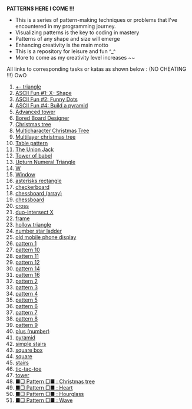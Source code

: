 **PATTERNS HERE I COME !!!**

* This is a series of pattern-making techniques or problems that I've encountered in my programming journey. 
* Visualizing patterns is the key to coding in mastery
* Patterns of any shape and size will emerge
* Enhancing creativity is the main motto
* This is a repository for leisure and fun ^_^
* More to come as my creativity level increases ~~

All links to corresponding tasks or katas as shown below : (NO CHEATING !!!) OwO

1. [+- triangle](https://www.codewars.com/kata/592e3b99166edbd005000065)
1. [ASCII Fun #1: X- Shape](https://www.codewars.com/kata/5906436806d25f846400009b)
1. [ASCII Fun #2: Funny Dots](https://www.codewars.com/kata/59098c39d8d24d12b6000020)
1. [ASCII Fun #4: Build a pyramid](https://www.codewars.com/kata/594a5d8f704e4d5561000019)
1. [Advanced tower](https://www.codewars.com/kata/57675f3dedc6f728ee000256)
1. [Bored Board Designer](https://www.codewars.com/kata/59f9b7ab8ba914d68200011e/javascript)
1. [Christmas tree](https://www.codewars.com/kata/52755006cc238fcae70000ed)
1. [Multicharacter Christmas Tree](https://www.codewars.com/kata/5a405ba4e1ce0e1d7800012e)
1. [Multilayer christmas tree](https://www.codewars.com/kata/56c30eaef85696bf35000ccf)
1. [Table pattern](https://www.codewars.com/kata/5827e2efc983ca6f230000e0)
1. [The Union Jack](https://www.codewars.com/kata/5620281f0eeee479cd000020)
1. [Tower of babel](https://www.codewars.com/kata/5722cc50785220ac8b00129b)
1. [Upturn Numeral Triangle](https://www.codewars.com/kata/564f3d49a06556d27c000077)
1. [W]()
1. [Window](https://www.codewars.com/kata/59c03f175fb13337df00002e)
1. [asterisks rectangle]()
1. [checkerboard](https://www.codewars.com/kata/53dc08fa8a0c93229400023b)
1. [chessboard (array)](https://www.codewars.com/kata/56242b89689c35449b000059)
1. [chessboard](https://www.codewars.com/kata/581c894633b9fe465d0000a6)
1. [cross](https://www.codewars.com/kata/5a036ecb2b651d696f00007c)
3. [duo-intersect X](https://www.codewars.com/kata/5a076c0306d5b664df000009)
4. [frame](https://www.codewars.com/kata/5672f4e3404d0609ec00000a)
5. [hollow triangle](https://www.codewars.com/kata/57819b700a8eb2d6b00002ab)
6. [number star ladder](https://www.codewars.com/kata/5631213916d70a0979000066)
7. [old mobile phone display](https://www.codewars.com/kata/584e8bba044a15d3ed00016c)
8. [pattern 1](https://www.codewars.com/kata/5572f7c346eb58ae9c000047)
9. [pattern 10](https://www.codewars.com/kata/5581a7651185fe13190000ee)
10. [pattern 11](https://www.codewars.com/kata/5589ad588ee1db3f5e00005a)
11. [pattern 12](https://www.codewars.com/kata/558ac25e552b51dbc60000c3)
12. [pattern 14](https://www.codewars.com/kata/559379505c859be5a9000034)
13. [pattern 16](https://www.codewars.com/kata/55ae997d1c40a199e6000018)
14. [pattern 2](https://www.codewars.com/kata/55733d3ef7c43f8b0700007c)
15. [pattern 3](https://www.codewars.com/kata/557341907fbf439911000022)
16. [pattern 4](https://www.codewars.com/kata/55736129f78b30311300010f)
17. [pattern 5](https://www.codewars.com/kata/55749101ae1cf7673800003e)
18. [pattern 6](https://www.codewars.com/kata/5574940eae1cf7d520000076)
19. [pattern 7](https://www.codewars.com/kata/557592fcdfc2220bed000042)
20. [pattern 8](https://www.codewars.com/kata/5575ff8c4d9c98bc96000042)
21. [pattern 9](https://www.codewars.com/kata/5579e6a5256bac65e4000060)
22. [plus (number)](https://www.codewars.com/kata/563cb92e0996a4ac0b000042)
23. [pyramid](https://www.codewars.com/kata/5a1c28f9c9fc0ef2e900013b)
24. [simple stairs](https://www.codewars.com/kata/5b4e779c578c6a898e0005c5)
25. [square box](https://www.codewars.com/kata/58644e8ddf95f81a38001d8d)
26. [square](https://www.codewars.com/kata/59a96d71dbe3b06c0200009c)
27. [stairs](https://www.codewars.com/kata/566c3f5b9de85fdd0e000026)
28. [tic-tac-toe](https://www.codewars.com/kata/5b817c2a0ce070ace8002be0)
29. [tower](https://www.codewars.com/kata/576757b1df89ecf5bd00073b)
30. [■□ Pattern □■ : Christmas tree](https://www.codewars.com/kata/56e8f0d5b131af66ec00018e)
31. [■□ Pattern □■ : Heart](https://www.codewars.com/kata/56e8d06029035a0c7c001d85)
32. [■□ Pattern □■ : Hourglass](https://www.codewars.com/kata/56e6d4c466d4428e29000f65)
33. [■□ Pattern □■ : Wave](https://www.codewars.com/kata/56e67d6166d442121800074c)
